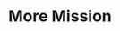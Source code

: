 ---
title: More Mission
layout: photos
category: photos
main_image: more/previews/3.jpg
tags: [san francisco, street]
photos:
  - url: more/1.jpg
    preview_url: more/previews/1.jpg
    caption: Went on a walk after work. The sun was setting behind Twin Peaks.
  - url: more/2.jpg
    preview_url: more/previews/2.jpg
  - url: more/3.jpg
    preview_url: more/previews/3.jpg
  - url: more/4.jpg
    preview_url: more/previews/4.jpg
  - url: more/5.jpg
    preview_url: more/previews/5.jpg
  - url: more/6.jpg
    preview_url: more/previews/6.jpg
  - url: more/7.jpg
    preview_url: more/previews/7.jpg
    class: photo-vertical
  - url: more/8.jpg
    preview_url: more/previews/8.jpg
    caption: "Someone's inner child is very much alive."
  - url: more/9.jpg
    preview_url: more/previews/9.jpg
  - url: more/10.jpg
    preview_url: more/previews/10.jpg
  - url: more/11.jpg
    preview_url: more/previews/11.jpg
    caption: "I didn't even notice this little dude until I imported the photos onto my computer. I thought I was just taking a picture of an antique clock."
  - url: more/12.jpg
    preview_url: more/previews/12.jpg
  - url: more/13.jpg
    preview_url: more/previews/13.jpg
  - url: more/14.jpg
    preview_url: more/previews/14.jpg
    caption: Hannah spotted an interesting bag.
  - url: more/15.jpg
    preview_url: more/previews/15.jpg
  - url: more/16.jpg
    preview_url: more/previews/16.jpg
    caption: "I had to come all the way to SF to be able to buy <a href=\"https://en.wikipedia.org/wiki/Escaz%C3%BA_(canton)#Escaz.C3.BA\">Escazú</a> branded chocolates. However, they are made in a much less interesting place: North Carolina."
  - url: more/17.jpg
    preview_url: more/previews/17.jpg
  - url: more/18.jpg
    preview_url: more/previews/18.jpg
    caption: Say cheese.
  - url: more/19.jpg
    preview_url: more/previews/19.jpg
  - url: more/20.jpg
    preview_url: more/previews/20.jpg
---
